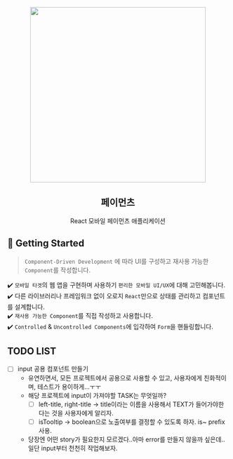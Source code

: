 <p align="middle" >
  <img src="https://techcourse-storage.s3.ap-northeast-2.amazonaws.com/0fefce79602043a9b3281ee1dd8f4be6" width="400">
</p>
<h2 align="middle">페이먼츠</h2>
<p align="middle">React 모바일 페이먼츠 애플리케이션</p>
</p>

## 🚀 Getting Started

> `Component-Driven Development` 에 따라 UI를 구성하고 재사용 가능한 `Component`를 작성합니다.

✔️ `모바일 타겟`의 웹 앱을 구현하며 사용하기 `편리한 모바일 UI/UX`에 대해 고민해봅니다.  
✔️ 다른 라이브러리나 프레임워크 없이 오로지 `React`만으로 상태를 관리하고 컴포넌트를 설계합니다.  
✔️ `재사용 가능한 Component`를 직접 작성하고 사용합니다.  
✔️ `Controlled` & `Uncontrolled Components`에 입각하여 `Form`을 핸들링합니다.

## TODO LIST

- [ ] input 공용 컴포넌트 만들기
  - 유연하면서, 모든 프로젝트에서 공용으로 사용할 수 있고, 사용자에게 친화적이며, 테스트가 용이하게...ㅜㅜ
  - 해당 프로젝트에 input이 가져야할 TASK는 무엇일까?
    - [ ] left-title, right-title -> title이라는 이름을 사용해서 TEXT가 들어가야한다는 것을 사용자에게 알리자.
    - [ ] isTooltip -> boolean으로 노출여부를 결정할 수 있도록 하자. is~ prefix 사용.
  - 당장엔 어떤 story가 필요한지 모르겠다..아마 error를 만들지 않을까 싶은데..일단 input부터 천천히 작업해보자.
